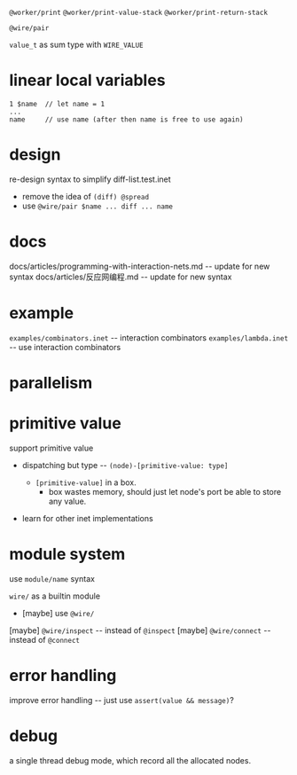 `@worker/print`
`@worker/print-value-stack`
`@worker/print-return-stack`

`@wire/pair`

`value_t` as sum type with `WIRE_VALUE`

# linear local variables

```
1 $name  // let name = 1
...
name     // use name (after then name is free to use again)
```

# design

re-design syntax to simplify diff-list.test.inet

- remove the idea of `(diff) @spread`
- use `@wire/pair $name ... diff ... name`

# docs

docs/articles/programming-with-interaction-nets.md -- update for new syntax
docs/articles/反应网编程.md -- update for new syntax

# example

`examples/combinators.inet` -- interaction combinators
`examples/lambda.inet` -- use interaction combinators

# parallelism

# primitive value

support primitive value

- dispatching but type -- `(node)-[primitive-value: type]`
  - `[primitive-value]` in a box.
    - box wastes memory, should just let node's port be able to store any value.

- learn for other inet implementations

# module system

use `module/name` syntax

`wire/` as a builtin module

- [maybe] use `@wire/`

[maybe] `@wire/inspect` -- instead of `@inspect`
[maybe] `@wire/connect` -- instead of `@connect`

# error handling

improve error handling -- just use `assert(value && message)`?

# debug

a single thread debug mode, which record all the allocated nodes.

